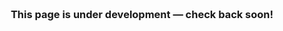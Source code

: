<center style="margin-bottom:100px">
<h3>
<i class="far fa-hard-hat" style="font-size:200px;color:orange"></i>
<br>
This page is under development &mdash; check back soon!
</h3>
</center>
